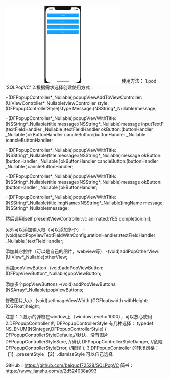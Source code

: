 ![image](https://github.com/beiguo172528/SQLPopVC/blob/main/images/GIF.gif)
使用方法：
1.pod 'SQLPopVC'
2.根据需求选择创建使用方式：

+(DFPopupController*_Nullable)popupViewAddToViewController:(UIViewController*_Nullable)viewController style:(DFPopupControllerStyle)stype Message:(NSString*_Nullable)message;

+(DFPopupController*_Nullable)popupViewWithTitle:(NSString*_Nullable)title message:(NSString*_Nullable)message inputTextF:(textFieldHandler _Nullable )textFieldHandler okButton:(buttonHandler _Nullable )okButtonHandler cancleButton:(buttonHandler _Nullable )cancleButtonHandler;

+(DFPopupController*_Nullable)popupViewWithTitle:(NSString*_Nullable)title message:(NSString*_Nullable)message okButton:(buttonHandler _Nullable )okButtonHandler cancleButton:(buttonHandler _Nullable )cancleButtonHandler;


+(DFPopupController*_Nullable)popupViewWithTitle:(NSString*_Nullable)title message:(NSString*_Nullable)message okButton:(buttonHandler _Nullable )okButtonHandler;


+(DFPopupController*_Nullable)popupViewWithTitle:(NSString*_Nullable)title imgName:(NSString*_Nullable)imgName message:(NSString*_Nullable)message;

然后调用[self presentViewController:vc animated:YES completion:nil];

另外可以添加输入框（可以添加多个）
-(void)addPopViewTextFieldWithConfigurationHandler:(textFieldHandler _Nullable )textFieldHandler;

 添加其它控件（可以是自己的图片，webview等）
-(void)addPopOtherView:(UIView*_Nullable)otherView;

 添加popViewButton
-(void)addPopViewButton:(DFPopViewButton*_Nullable)popViewButton;

 添加多个popViewButtons
-(void)addPopViewButtons:(NSArray*_Nullable)popViewButtons;

修改图片大小
-(void)setImageViewWidth:(CGFloat)width withHeight:(CGFloat)height;


注意：
1.显示的弹框在window上（windowLevel = 1000），可以放心使用
2.DFPopupController 的 DFPopupControllerStyle 有几种选择：
typedef NS_ENUM(NSInteger,DFPopupControllerStyle) {
    DFPopupControllerStyleDefaule,//默认，没有图片
    DFPopupControllerStyleSure,   //确认
    DFPopupControllerStyleDanger, //危险
    DFPopupControllerStyleError,  //错误
};
3.DFPopupController 的转场风格：
    【1】.presentStyle
    【2】.dismissStyle
    可以自己选择


GitHub：https://github.com/beiguo172528/SQLPopVC
简书：https://www.jianshu.com/p/2d524038a093
